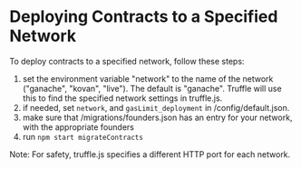 # Deploying Contracts to a Specified Network

To deploy contracts to a specified network, follow these steps:

1. set the environment variable "network" to the name of the network ("ganache", "kovan", "live"). The default is "ganache".  Truffle will use this to find the specified network settings in truffle.js.
2. if needed, set `network`, and `gasLimit_deployment` in /config/default.json.
3. make sure that /migrations/founders.json has an entry for your network, with the appropriate founders
4. run `npm start migrateContracts`

Note: For safety, truffle.js specifies a different HTTP port for each network.
